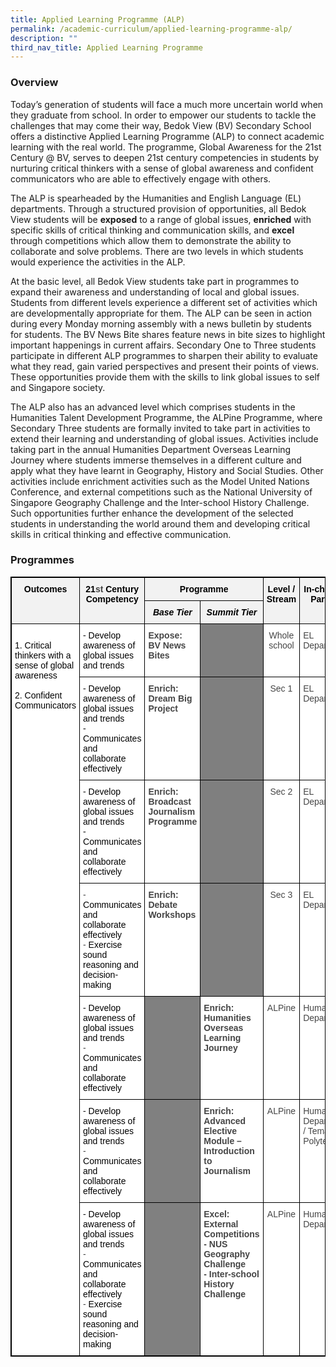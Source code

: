 ```yaml
---
title: Applied Learning Programme (ALP)
permalink: /academic-curriculum/applied-learning-programme-alp/
description: ""
third_nav_title: Applied Learning Programme
---
```

### Overview

Today’s generation of students will face a much more uncertain world when they graduate from school. In order to empower our students to tackle the challenges that may come their way, Bedok View (BV) Secondary School offers a distinctive Applied Learning Programme (ALP) to connect academic learning with the real world. The programme, Global Awareness for the 21st Century @ BV, serves to deepen 21st century competencies in students by nurturing critical thinkers with a sense of global awareness and confident communicators who are able to effectively engage with others. 


The ALP is spearheaded by the Humanities and English Language (EL) departments. Through a structured provision of opportunities, all Bedok View students will be **exposed** to a range of global issues, **enriched** with specific skills of critical thinking and communication skills, and **excel** through competitions which allow them to demonstrate the ability to collaborate and solve problems. There are two levels in which students would experience the activities in the ALP.


At the basic level, all Bedok View students take part in programmes to expand their awareness and understanding of local and global issues. Students from different levels experience a different set of activities which are developmentally appropriate for them. The ALP can be seen in action during every Monday morning assembly with a news bulletin by students for students. The BV News Bite shares feature news in bite sizes to highlight important happenings in current affairs. Secondary One to Three students participate in different ALP programmes to sharpen their ability to evaluate what they read, gain varied perspectives and present their points of views. These opportunities provide them with the skills to link global issues to self and Singapore society. 


The ALP also has an advanced level which comprises students in the Humanities Talent Development Programme, the ALPine Programme, where Secondary Three students are formally invited to take part in activities to extend their learning and understanding of global issues. Activities include taking part in the annual Humanities Department Overseas Learning Journey where students immerse themselves in a different culture and apply what they have learnt in Geography, History and Social Studies. Other activities include enrichment activities such as the Model United Nations Conference, and external competitions such as the National University of Singapore Geography Challenge and the Inter-school History Challenge. Such opportunities further enhance the development of the selected students in understanding the world around them and developing critical skills in critical thinking and effective communication.


### Programmes

<style type="text/css">
.tg  {border-collapse:collapse;border-spacing:0;}
.tg td{border-color:black;border-style:solid;border-width:1px;font-family:Arial, sans-serif;font-size:14px;
  overflow:hidden;padding:10px 5px;word-break:normal;}
.tg th{border-color:black;border-style:solid;border-width:1px;font-family:Arial, sans-serif;font-size:14px;
  font-weight:normal;overflow:hidden;padding:10px 5px;word-break:normal;}
.tg .tg-sxkx{background-color:#FFF;color:#454545;text-align:center;vertical-align:top}
.tg .tg-fwnj{background-color:#FFF;color:#454545;text-align:left;vertical-align:top}
.tg .tg-v3qx{background-color:#F2F2F2;color:#454545;font-style:italic;font-weight:bold;text-align:center;vertical-align:top}
.tg .tg-sz2n{background-color:#7F7F7F;color:#454545;font-weight:bold;text-align:left;vertical-align:top}
.tg .tg-fjsx{background-color:#F2F2F2;border-color:inherit;color:#454545;font-weight:bold;text-align:center;vertical-align:top}
.tg .tg-q2om{background-color:#F2F2F2;color:#454545;font-weight:bold;text-align:center;vertical-align:top}
.tg .tg-9u4g{background-color:#FFF;color:#454545;font-weight:bold;text-align:left;vertical-align:top}
.tg .tg-qoio{background-color:#7F7F7F;color:#454545;text-align:left;vertical-align:top}
.tg .tg-rvho{background-color:#808080;color:#454545;font-weight:bold;text-align:left;vertical-align:top}
</style>
<table style="border: 1px solid black" class="tg">
<thead>
  <tr>
    <th style="border: 1px solid black" class="tg-fjsx" rowspan="2"><span style="color:black">Outcomes</span></th>
    <th style="border: 1px solid black" class="tg-q2om" rowspan="2"><span style="color:black">21</span>st <span style="color:black">Century Competency</span></th>
    <th style="border: 1px solid black" class="tg-q2om" colspan="2"><span style="color:black">Programme</span></th>
    <th style="border: 1px solid black" class="tg-q2om" rowspan="2"><span style="color:black">Level / Stream</span></th>
    <th style="border: 1px solid black" class="tg-q2om" rowspan="2"><span style="color:black">In-charge / Partner</span></th>
  </tr>
  <tr>
    <th style="border: 1px solid black" class="tg-v3qx"><span style="color:black">Base</span> <span style="color:black">Tier</span></th>
    <th style="border: 1px solid black" class="tg-v3qx"><span style="color:black">Summit</span> <span style="color:black">Tier</span></th>
  </tr>
</thead>
<tbody>
  <tr>
    <td style="border: 1px solid black" class="tg-fwnj" rowspan="7"><span style="color:black"> </span><br><span style="color:black">1.</span>    <span style="color:black">Critical thinkers with a sense of global awareness</span><br><span style="color:black"> </span><br><span style="color:black">2.</span>    <span style="color:black">Confident Communicators</span><br><span style="color:black"> </span></td>
    <td style="border: 1px solid black" class="tg-fwnj"><span style="color:black">-</span>       <span style="color:black">Develop awareness of global issues and trends</span></td>
    <td style="border: 1px solid black" class="tg-9u4g">Expose:<br>BV News Bites</td>
    <td style="border: 1px solid black" class="tg-qoio"> </td>
    <td style="border: 1px solid black" class="tg-sxkx">Whole school</td>
    <td style="border: 1px solid black" class="tg-fwnj">EL Department</td>
  </tr>
  <tr>
    <td style="border: 1px solid black" class="tg-fwnj"><span style="color:black">-</span>       <span style="color:black">Develop awareness of global issues and trends</span><br><span style="color:black">-</span>       <span style="color:black">Communicates and collaborate effectively</span></td>
    <td style="border: 1px solid black" class="tg-9u4g">Enrich:<br>Dream Big Project</td>
    <td style="border: 1px solid black" class="tg-sz2n"> </td>
    <td style="border: 1px solid black" class="tg-sxkx">Sec 1</td>
    <td style="border: 1px solid black" class="tg-fwnj">EL Department</td>
  </tr>
  <tr>
    <td style="border: 1px solid black" class="tg-fwnj"><span style="color:black">-</span>       <span style="color:black">Develop awareness of global issues and trends</span><br><span style="color:black">-</span>       <span style="color:black">Communicates and collaborate effectively</span></td>
    <td style="border: 1px solid black" class="tg-9u4g">Enrich:<br>Broadcast Journalism Programme</td>
    <td style="border: 1px solid black" class="tg-sz2n"> </td>
    <td style="border: 1px solid black" class="tg-sxkx">Sec 2</td>
    <td style="border: 1px solid black" class="tg-fwnj">EL Department</td>
  </tr>
  <tr>
    <td style="border: 1px solid black" class="tg-fwnj">-       <span style="color:black">Communicates and collaborate effectively</span><br>-       <span style="color:black">Exercise sound reasoning and decision-making</span></td>
    <td style="border: 1px solid black" class="tg-9u4g">Enrich:<br>Debate Workshops</td>
    <td style="border: 1px solid black" class="tg-sz2n"> </td>
    <td style="border: 1px solid black" class="tg-sxkx">Sec 3</td>
    <td style="border: 1px solid black" class="tg-fwnj">EL Department</td>
  </tr>
  <tr>
    <td style="border: 1px solid black" class="tg-fwnj"><span style="color:black">-</span>       <span style="color:black">Develop awareness of global issues and trends</span><br>-       <span style="color:black">Communicates and collaborate effectively</span></td>
    <td style="border: 1px solid black" class="tg-rvho"> </td>
    <td style="border: 1px solid black" class="tg-9u4g">Enrich: Humanities Overseas Learning Journey</td>
    <td style="border: 1px solid black" class="tg-sxkx">ALPine</td>
    <td style="border: 1px solid black" class="tg-fwnj">Humanities Department</td>
  </tr>
  <tr>
    <td style="border: 1px solid black" class="tg-fwnj"><span style="color:black">-</span>       <span style="color:black">Develop awareness of global issues and trends</span><br>-<span style="color:black">Communicates and collaborate effectively</span></td>
    <td style="border: 1px solid black" class="tg-rvho"> </td>
    <td style="border: 1px solid black" class="tg-9u4g">Enrich: Advanced Elective Module – Introduction to Journalism</td>
    <td style="border: 1px solid black" class="tg-sxkx">ALPine</td>
    <td style="border: 1px solid black" class="tg-fwnj">Humanities Department / Temasek Polytechnic</td>
  </tr>
  <tr>
    <td style="border: 1px solid black" class="tg-fwnj"><span style="color:black">-</span>       <span style="color:black">Develop awareness of global issues and trends</span><br>-       <span style="color:black">Communicates and collaborate effectively</span><br>-       <span style="color:black">Exercise sound reasoning and decision-making</span></td>
    <td style="border: 1px solid black" class="tg-rvho"> </td>
    <td style="border: 1px solid black" class="tg-9u4g">Excel: External Competitions<br>-       NUS Geography Challenge<br>-       Inter-school History Challenge</td>
    <td style="border: 1px solid black" class="tg-sxkx">ALPine</td>
    <td style="border: 1px solid black" class="tg-fwnj">Humanities Department</td>
  </tr>
</tbody>
</table>
